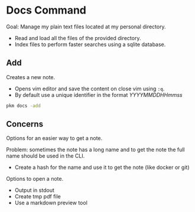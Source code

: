 # Docs Command

Goal: Manage my plain text files located at my personal directory.

- Read and load all the files of the provided directory.
- Index files to perform faster searches using a sqlite database.

## Add

Creates a new note.

- Opens vim editor and save the content on close vim using `:q`.
- By default use a unique identifier in the format *YYYYMMDDHHmmss*

```bash
pkm docs -add
```

## Concerns

Options for an easier way to get a note.

Problem: sometimes the note has a long name and to get the note the full name should
be used in the CLI.

- Create a hash for the name and use it to get the note (like docker or git)

Options to open a note.

- Output in stdout
- Create tmp pdf file
- Use a markdown preview tool

